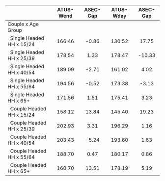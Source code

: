 
|                      |    ATUS-Wend |     ASEC-Gap |    ATUS-Wday |     ASEC-Gap |
| -------------------- | :----------: | :----------: | :----------: | :----------: |
| Couple x Age Group   |              |              |              |              |
| &nbsp;&nbsp;Single Headed HH x 15/24 |       166.46 |        -0.86 |       130.52 |        17.75 |
| &nbsp;&nbsp;Single Headed HH x 25/39 |       178.54 |         1.33 |       178.47 |       -10.33 |
| &nbsp;&nbsp;Single Headed HH x 40/54 |       189.09 |        -2.71 |       161.02 |         4.02 |
| &nbsp;&nbsp;Single Headed HH x 55/64 |       194.56 |        -0.52 |       173.38 |        -3.13 |
| &nbsp;&nbsp;Single Headed HH x 65+ |       171.56 |         1.51 |       175.41 |         3.23 |
| &nbsp;&nbsp;Couple Headed HH x 15/24 |       158.12 |        13.84 |       145.40 |        19.23 |
| &nbsp;&nbsp;Couple Headed HH x 25/39 |       202.93 |         3.31 |       196.29 |         1.16 |
| &nbsp;&nbsp;Couple Headed HH x 40/54 |       203.43 |        -5.24 |       193.60 |         1.63 |
| &nbsp;&nbsp;Couple Headed HH x 55/64 |       188.70 |         0.47 |       180.17 |         0.86 |
| &nbsp;&nbsp;Couple Headed HH x 65+ |       160.70 |        13.51 |       178.19 |         5.19 |


